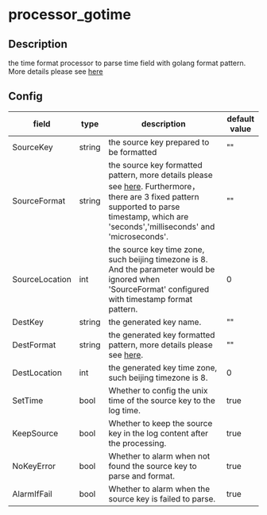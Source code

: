 # processor_gotime
## Description
the time format processor to parse time field with golang format pattern. More details please see [here](https://golang.org/pkg/time/#Time.Format)
## Config
|  field   |   type   |   description   | default value   |
| ---- | ---- | ---- | ---- |
|SourceKey|string|the source key prepared to be formatted|""|
|SourceFormat|string|the source key formatted pattern, more details please see [here](https://golang.org/pkg/time/#Time.Format). Furthermore，there are 3 fixed pattern supported to parse timestamp, which are 'seconds','milliseconds' and 'microseconds'.|""|
|SourceLocation|int|the source key time zone, such beijing timezone is 8. And the parameter would be ignored when 'SourceFormat' configured with timestamp format pattern.|0|
|DestKey|string|the generated key name.|""|
|DestFormat|string|the generated key formatted pattern, more details please see [here](https://golang.org/pkg/time/#Time.Format).|""|
|DestLocation|int|the generated key time zone, such beijing timezone is 8.|0|
|SetTime|bool|Whether to config the unix time of the source key to the log time. |true|
|KeepSource|bool|Whether to keep the source key in the log content after the processing.|true|
|NoKeyError|bool|Whether to alarm when not found the source key to parse and format.|true|
|AlarmIfFail|bool|Whether to alarm when the source key is failed to parse.|true|